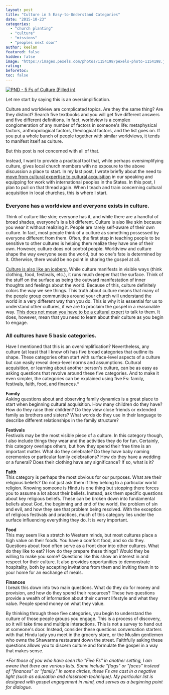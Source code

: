 ```yaml
---
layout: post
title: "Culture in 5 Easy-to-Understand Categories"
date: "2015-10-23"
categories: 
  - "church planting"
  - "culture"
  - "missions"
  - "peoples next door"
author: keelan
featured: false
hidden: false
image: "https://images.pexels.com/photos/1154198/pexels-photo-1154198.jpeg?auto=compress&cs=tinysrgb&w=1260&h=750&dpr=1"
rating:
beforetoc:
toc: false
---
```


[![PND - 5 Fs of Culture (Filled in)](https://keelancook.files.wordpress.com/2020/08/2e370-pnd-5-fs-of-culture-filled-in.png?w=1024&h=791)](https://keelancook.files.wordpress.com/2020/08/2e370-pnd-5-fs-of-culture-filled-in.png)

Let me start by saying this is an oversimplification.

Culture and worldview are complicated topics. Are they the same thing? Are they distinct? Search five textbooks and you will get five different answers and five different definitions. In fact, worldview is a complex conglomeration of any number of factors in someone's life: metaphysical factors, anthropological factors, theological factors, and the list goes on. If you put a whole bunch of people together with similar worldviews, it tends to manifest itself as culture.

But this post is not concerned with all of that.

Instead, I want to provide a practical tool that, while perhaps oversimplifying culture, gives local church members with no exposure to the above discussion a place to start. In my last post, I wrote briefly about the need to [move from cultural expertise to cultural acquisition](http://keelancook.com/2015/10/21/engaging-people-groups-cultural-expertise-vs-cultural-acquisition/) in our speaking and equipping for work with international peoples in the States. In this post, I plan to pull on that thread again. When I teach and train concerning cultural acquisition in local churches, this is where I start.

### Everyone has a worldview and everyone exists in culture.

Think of culture like skin; everyone has it, and while there are a handful of broad shades, everyone's is a bit different. Culture is also like skin because you wear it without realizing it. People are rarely self-aware of their own culture. In fact, most people think of a culture as something possessed by everyone different from them. Often, the first step in teaching people to be sensitive to other cultures is helping them realize they have one of their own. However, culture does not control people. Worldview and culture shape the way everyone sees the world, but no one's fate is determined by it. Otherwise, there would be no point in sharing the gospel at all.

[Culture is also like an iceberg.](http://keelancook.com/2015/10/12/culture-is-like-an-iceberg-and-that-effects-your-ministry/) While culture manifests in visible ways (think clothing, food, festivals, etc.), it runs much deeper that the surface. Think of the stuff on the surface as being the outward manifestation of inner thoughts and feelings about the world. Because of this, culture definitely colors the way we see things. This truth about culture means that many of the people group communities around your church will understand the world in a very different way than you do. This is why it is essential for us to understand other cultures, if we are to proclaim the gospel in a reasonable way. [This does not mean you have to be a cultural expert](http://keelancook.com/2015/10/21/engaging-people-groups-cultural-expertise-vs-cultural-acquisition/) to talk to them. It does, however, mean that you need to learn about their culture as you begin to engage.

### All cultures have 5 basic categories.

Have I mentioned that this is an oversimplification? Nevertheless, any culture (at least that I know of) has five broad categories that outline its shape. These categories often start with surface-level aspects of a culture but can easily reveal deep-level norms and assumptions. Cultural acquisition, or learning about another person's culture, can be as easy as asking questions that revolve around these five categories. And to make it even simpler, the categories can be explained using five Fs: family, festivals, faith, food, and finances.\*

**Family**  
Asking questions about and observing family dynamics is a great place to start when beginning cultural acquisition. How many children do they have? How do they raise their children? Do they view close friends or extended family as brothers and sisters? What words do they use in their language to describe different relationships in the family structure?

**Festivals**  
Festivals may be the most visible piece of a culture. In this category though, I also include things they wear and the activities they do for fun. Certainly, this category overlaps others, but how they spend their free time is an important matter. What do they celebrate? Do they have baby naming ceremonies or particular family celebrations? How do they have a wedding or a funeral? Does their clothing have any significance? If so, what is it?

**Faith**  
This category is perhaps the most obvious for our purposes. What are their religious beliefs? Do not just ask them if they belong to a particular world religion. Knowing someone is Hindu is one thing but stopping there forces you to assume a lot about their beliefs. Instead, ask them specific questions about key religious beliefs. These can be broken down into fundamental beliefs about God, the beginning and end of the world, the problem of sin and evil, and how they see that problem being resolved. With the exception of religious festivals and practices, much of this category lies under the surface influencing everything they do. It is very important.

**Food**  
This may seem like a stretch to Western minds, but most cultures place a high value on their foods. You have a comfort food, and so do they. Questions about food often serve as a front door into other cultures. What do they like to eat? How do they prepare these things? Would they be willing to make you some? Questions like this show an interest in and respect for their culture. It also provides opportunities to demonstrate hospitality, both by accepting invitations from them and inviting them in to your home for an exchange of meals.

**Finances**  
I break this down into two main questions. What do they do for money and provision, and how do they spend their resources? These two questions provide a wealth of information about their current lifestyle and what they value. People spend money on what they value.

By thinking through these five categories, you begin to understand the culture of those people groups you engage. This is a process of discovery, so it will take time and multiple interactions. This is not a survey to hand out at someone's door. Instead, consider these questions conversation starters with that Hindu lady you meet in the grocery store, or the Muslim gentlemen who owns the Shawarma restaurant down the street. Faithfully asking these questions allows you to discern culture and formulate the gospel in a way that makes sense.

_\*For those of you who have seen the "Five Fs" in another setting, I am aware that there are various lists. Some include "flags" or "faces" instead of "finances" or "family." In some circles, these Fs are cast in a negative light (such as education and classroom technique). My particular list is designed with gospel engagement in mind, and serves as a beginning point for dialogue._
